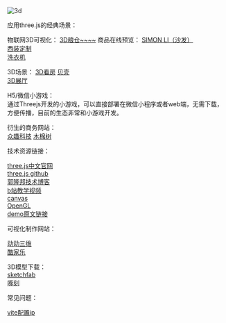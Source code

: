![3d](http://img.souche.com/f2e/7e4146ab4e2aeed0e80db7e24e20eb85.jpg)

应用three.js的经典场景： 

物联网3D可视化：
[3D粮仓~~~~](http://www.yanhuangxueyuan.com/3D/liangcang/index.html)
商品在线预览：
[SIMON LI（沙发）](http://app.xuanke3d.com/apps/trayton/#/)  
[西装定制](http://suit.xuantech.cn/)  
[洗衣机](https://cdn.weshape3d.com/hir001/1021/web/index.html)  

3D场景：
[3D看房](http://www.yanhuangxueyuan.com/3D/houseDesign/index.html)  [贝壳](https://zz.ke.com/)  
[3D展厅](http://beyond.3dnest.cn/play/?m=zhq_xzdzbwgc_699)

H5/微信小游戏：  
通过Threejs开发的小游戏，可以直接部署在微信小程序或者web端，无需下载，方便传播，目前的生态非常和小游戏开发。

衍生的商务网站：  
[众趣科技](http://www.3dnest.cn/)
[木棉树](http://www.mms3d.cn/)

技术资源链接：

[three.js中文官网](http://www.webgl3d.cn/)  
[three.js github](https://github.com/mrdoob/three.js)  
[郭隆邦技术博客](http://www.yanhuangxueyuan.com/)  
[b站教学视频](https://search.bilibili.com/all?keyword=threejs&from_source=nav_search_new)    
[canvas](https://developer.mozilla.org/zh-CN/docs/Web/API/Canvas_API)  
[OpenGL](https://zh.wikipedia.org/wiki/OpenGL)  
[demo原文链接](https://blog.csdn.net/oqqeric61495217/article/details/118601732?utm_medium=distribute.pc_relevant.none-task-blog-2~default~baidujs_title~default-1.no_search_link&spm=1001.2101.3001.4242)  

可视化制作网站：

[动动三维](https://www.ddd.online/)  
[酷家乐](https://www.kujiale.com/)


3D模型下载：  
[sketchfab](https://sketchfab.com/search?q=tesla_2018_model_3&sort_by=-relevance&type=models)  
[啄刻](https://gizmohub.com/)



常见问题：

[vite配置ip](https://www.jianshu.com/p/b527dc3427fa) 
